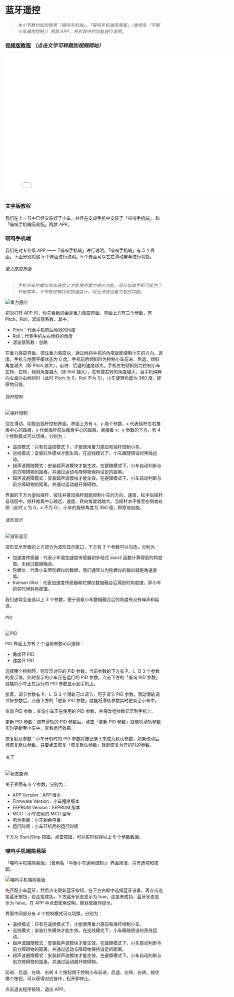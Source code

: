 # 蓝牙遥控

> *本小节教你如何使用「喵呜手机端」、「喵呜手机端简易版」（曾用名「平衡小车通用控制」）两款 APP，并对其中的功能进行说明。*

### [视频版教程](https://www.bilibili.com/video/av85617509/) *（点击文字可转跳到视频网站）*

<iframe width="790" height="450" src="//player.bilibili.com/player.html?aid=85617509&cid=146344170&page=1" scrolling="no" border="0" frameborder="no" framespacing="0" allowfullscreen="true"> </iframe>

### 文字版教程

我们在上一节中已经安装好了小车，并且在安卓手机中安装了「喵呜手机端」 和「喵呜手机端简易版」两款 APP。

### 喵呜手机端

我们先对专业级 APP ——「喵呜手机端」进行说明。「喵呜手机端」有 5 个界面，下面分别对这 5 个界面进行说明。5 个界面可以左右滑动屏幕进行切换。

###### 重力感应界面

> *手机带有陀螺仪和加速度计才能使用重力感应功能。部分低端手机可能为了节省成本，不带有陀螺仪和加速度计，将无法使用重力感应功能。*

![重力感应](/img/重力感应.png)

初次打开 APP 时，你先看到的会是重力感应界面。界面上方有三个参数，有 Pitch、Roll、滤波器系数。其中，

* Pitch：代表手机前后倾斜的角度
* Roll：代表手机左右倾斜的角度
* 滤波器系数：忽略

在重力感应界面，按住重力感应块，通过倾斜手机的角度就能控制小车的方向、速度。手机与地面平衡状态为 0 度。手机前后倾斜时为控制小车前进、后退，倾斜角度越大（即 Pitch 越大），前进、后退的速度越大。手机左右倾斜则为控制小车左转、右转，倾斜角度越大（即 Roll 越大），左转或右转的角度越大，当手机纯粹向左或向右倾斜时（此时 Pitch 为 0，Roll 不为 0），小车旋转角度为 360 度，即原地自旋。

###### 摇杆控制

![摇杆控制](/img/摇杆控制.png)

往左滑动，切换到摇杆控制界面。界面上方有 x、y 两个参数，x 代表摇杆左右推离中心的距离，y 代表摇杆前后推离中心的距离。紧接着 x、y 参数的下方，有 4 个控制模式可以切换，分别为：

* 遥控模式：只有在遥控模式下，才能使用重力感应和摇杆控制小车。
* 巡线模式：安装红外模块才能生效。在巡线模式下，小车跟随预设的黑线运动。
* 超声波跟随模式：安装超声波模块才能生效。在跟随模式下，小车自动判断与前方障碍物的距离，并通过运动与障碍物保持设定的距离。
* 超声波避障模式：安装超声波模块才能生效。在避障模式下，小车自动判断与前方障碍物的距离，并通过运动避开障碍物。

界面的下方为虚拟摇杆，按住并推动摇杆就能控制小车的方向、速度，松手后摇杆自动回中。摇杆推离中心越远，速度、转向角度就越大。当摇杆水平推至左侧或右侧（此时 y 为 0，x 不为 0），小车的旋转角度为 360 度，即原地自旋。

###### 波形显示

![波形显示](/img/波形显示.png)

波形显示界面的上方部分为波形显示窗口，下方有 3 个参数可以勾选，分别为：

* 加速度传感器：代表小车里加速度传感器初步经过 atan2 函数计算得到的角度值，未经过数据融合。
* 陀螺仪：代表小车里陀螺仪的数据，我们通常认为陀螺仪的输出就是角速度值。
* Kalman filter：代表加速度传感器和陀螺仪数据融合后得到的角度值，即小车的实时倾斜角度值。

我们通常会全选以上 3 个参数，便于观察小车数据融合后的角度有没有噪声和延迟。

###### PID

![PID](/img/PID.png)

PID 界面上方有 2 个当前参数可以选择：

* 角度环 PID
* 速度环 PID

选择哪个控制环，则显示对应的 PID 参数。当前参数的下方有 P、I、D 3 个参数的显示值，此时显示的小车正在运行的 PID 参数。点击下方的「查询 PID 参数」就能将小车正在运行的 PID 参数显示到手机上。

接着，调节参数有 P、I、D 3 个滑轨可以调节，用于调节 PID 参数。滑动滑轨调节好参数后，点击下方的「更新 PID 参数」就能将滑轨参数实时更新至小车中。

查询 PID 参数：查询小车正在使用的 PID 参数，并将改组参数显示到手机上。

更新 PID 参数：调节滑轨的 PID 参数后，点击「更新 PID 参数」就能将滑轨参数实时更新至小车中，查看运行效果。

恢复默认参数：小车开机时的 PID 参数将被记录下来成为默认参数，如果改动后想恢复默认参数，只要点击恢复「恢复默认参数」就能恢复为开机时的参数。

###### 关于

![状态查询](/img/状态查询.png)

关于界面有 6 个参数，分别为：

* APP Version：APP 版本
* Firmware Version：小车程序版本
* EEPROM Version：EEPROM 版本
* MCU：小车使用的 MCU 型号
* 电池电量：小车剩余电量
* 运行时间：小车开机后的运行时间

下方为 Start/Stop 按钮。点击按钮，可以实时获得以上 6 个参数数据。

### 喵呜手机端简易版

「喵呜手机端简易版」（曾用名「平衡小车通用控制」）界面简洁，只有选项和按钮。

![喵呜手机端简易版](/img/喵呜手机端简易版.png)

先匹配小车蓝牙，然后点击更新蓝牙按钮，在下方白框中选择蓝牙设备，再点击连接蓝牙按钮，若连接成功，下方蓝牙状态显示为 true。连接未成功，蓝牙状态显示为 false。在 APP 中点击使用说明，能获取操作提示。

界面中间部分有 4 个控制模式可以切换，分别为：

* 遥控模式：只有在遥控模式下，才能使用重力感应和摇杆控制小车。
* 巡线模式：安装红外模块才能生效。在巡线模式下，小车跟随预设的黑线运动。
* 超声波跟随模式：安装超声波模块才能生效。在跟随模式下，小车自动判断与前方障碍物的距离，并通过运动与障碍物保持设定的距离。
* 超声波避障模式：安装超声波模块才能生效。在避障模式下，小车自动判断与前方障碍物的距离，并通过运动避开障碍物。

前进、后退、左转、右转 4 个按钮用于控制小车前进、后退、左转、右转。按住哪个按钮，可以获得对应操作，松开即停止。

点击退出程序按钮，退出 APP。



